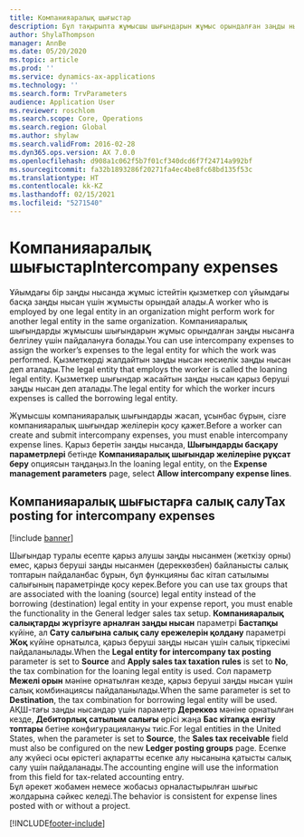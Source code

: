 ```yaml
---
title: Компанияаралық шығыстар
description: Бұл тақырыпта жұмысшы шығындарын жұмыс орындалған заңды нысанға белгілеу үшін компанияаралық шығындарды пайдалану туралы ақпарат берілген.
author: ShylaThompson
manager: AnnBe
ms.date: 05/20/2020
ms.topic: article
ms.prod: ''
ms.service: dynamics-ax-applications
ms.technology: ''
ms.search.form: TrvParameters
audience: Application User
ms.reviewer: roschlom
ms.search.scope: Core, Operations
ms.search.region: Global
ms.author: shylaw
ms.search.validFrom: 2016-02-28
ms.dyn365.ops.version: AX 7.0.0
ms.openlocfilehash: d908a1c062f5b7f01cf340dcd6f7f24714a992bf
ms.sourcegitcommit: fa32b1893286f20271fa4ec4be8fc68bd135f53c
ms.translationtype: HT
ms.contentlocale: kk-KZ
ms.lasthandoff: 02/15/2021
ms.locfileid: "5271540"
---
```

# <a name="intercompany-expenses"></a><span data-ttu-id="82351-103">Компанияаралық шығыстар</span><span class="sxs-lookup"><span data-stu-id="82351-103">Intercompany expenses</span></span>

<span data-ttu-id="82351-104">Ұйымдағы бір заңды нысанда жұмыс істейтін қызметкер сол ұйымдағы басқа заңды нысан үшін жұмысты орындай алады.</span><span class="sxs-lookup"><span data-stu-id="82351-104">A worker who is employed by one legal entity in an organization might perform work for another legal entity in the same organization.</span></span> <span data-ttu-id="82351-105">Компанияаралық шығындарды жұмысшы шығындарын жұмыс орындалған заңды нысанға белгілеу үшін пайдалануға болады.</span><span class="sxs-lookup"><span data-stu-id="82351-105">You can use intercompany expenses to assign the worker’s expenses to the legal entity for which the  work was performed.</span></span> <span data-ttu-id="82351-106">Қызметкерді жалдайтын заңды нысан несиелік заңды нысан деп аталады.</span><span class="sxs-lookup"><span data-stu-id="82351-106">The legal entity that employs the worker is called the loaning legal entity.</span></span> <span data-ttu-id="82351-107">Қызметкер шығындар жасайтын заңды нысан қарыз беруші заңды нысан деп аталады.</span><span class="sxs-lookup"><span data-stu-id="82351-107">The legal entity for which the worker incurs expenses is called the borrowing legal entity.</span></span> 

<span data-ttu-id="82351-108">Жұмысшы компанияаралық шығындарды жасап, ұсынбас бұрын, сізге компанияаралық шығындар желілерін қосу қажет.</span><span class="sxs-lookup"><span data-stu-id="82351-108">Before a worker can create and submit intercompany expenses, you must enable intercompany expense lines.</span></span> <span data-ttu-id="82351-109">Қарыз беретін заңды нысанда, **Шығындарды басқару параметрлері** бетінде **Компанияаралық шығындар желілеріне рұқсат беру** опциясын таңдаңыз.</span><span class="sxs-lookup"><span data-stu-id="82351-109">In the loaning legal entity, on the **Expense management parameters** page, select **Allow intercompany expense lines**.</span></span> 

## <a name="tax-posting-for-intercompany-expenses"></a><span data-ttu-id="82351-110">Компанияаралық шығыстарға салық салу</span><span class="sxs-lookup"><span data-stu-id="82351-110">Tax posting for intercompany expenses</span></span>

[!include [banner](../includes/banner.md)]

<span data-ttu-id="82351-111">Шығындар туралы есепте қарыз алушы заңды нысанмен (жеткізу орны) емес, қарыз беруші заңды нысанмен (дереккөзбен) байланысты салық топтарын пайдаланбас бұрын, бұл функцияны бас кітап сатылымы салығының параметрінде қосу керек.</span><span class="sxs-lookup"><span data-stu-id="82351-111">Before you can use tax groups that are associated with the loaning (source) legal entity instead of the borrowing (destination) legal entity in your expense report, you must enable the functionality in the General ledger sales tax setup.</span></span> <span data-ttu-id="82351-112">**Компанияаралық салықтарды жүргізуге арналған заңды нысан** параметрі **Бастапқы** күйіне, ал **Сату салығына салық салу ережелерін қолдану** параметрі **Жоқ** күйіне орнатылса, қарыз беруші заңды нысан үшін салық тіркесімі пайдаланылады.</span><span class="sxs-lookup"><span data-stu-id="82351-112">When the **Legal entity for intercompany tax posting** parameter is set to **Source** and **Apply sales tax taxation rules** is set to **No**, the tax combination for the loaning legal entity is used.</span></span> <span data-ttu-id="82351-113">Сол параметр **Межелі орын** мәніне орнатылған кезде, қарыз беруші заңды нысан үшін салық комбинациясы пайдаланылады.</span><span class="sxs-lookup"><span data-stu-id="82351-113">When the same parameter is set to **Destination**, the tax combination for borrowing legal entity will be used.</span></span> <span data-ttu-id="82351-114">АҚШ-тағы заңды нысандар үшін параметр **Дереккөз** мәніне орнатылған кезде, **Дебиторлық сатылым салығы** өрісі жаңа **Бас кітапқа енгізу топтары** бетіне конфигурациялануы тиіс.</span><span class="sxs-lookup"><span data-stu-id="82351-114">For legal entities in the United States, when the parameter is set to **Source**, the **Sales tax receivable** field must also be configured on the new **Ledger posting groups** page.</span></span> <span data-ttu-id="82351-115">Есепке алу жүйесі осы өрістегі ақпаратты есепке алу нысанына қатысты салық салу үшін пайдаланады.</span><span class="sxs-lookup"><span data-stu-id="82351-115">The accounting engine will use the information from this field for tax-related accounting entry.</span></span>   
<span data-ttu-id="82351-116">Бұл әрекет жобамен немесе жобасыз орналастырылған шығыс жолдарына сәйкес келеді.</span><span class="sxs-lookup"><span data-stu-id="82351-116">The behavior is consistent for expense lines posted with or without a project.</span></span>  


[!INCLUDE[footer-include](../includes/footer-banner.md)]
